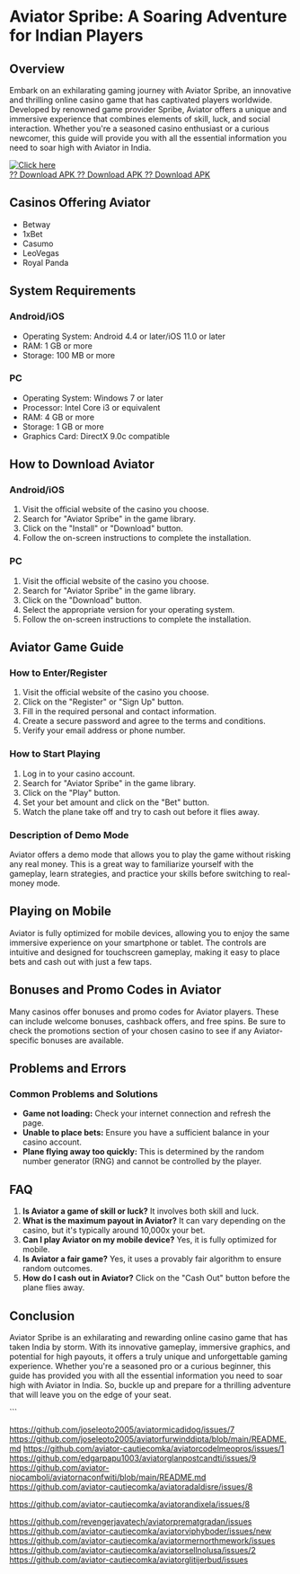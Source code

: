 # Aviator Spribe: A Soaring Adventure for Indian Players

## Overview

Embark on an exhilarating gaming journey with Aviator Spribe, an
innovative and thrilling online casino game that has captivated players
worldwide. Developed by renowned game provider Spribe, Aviator offers a
unique and immersive experience that combines elements of skill, luck,
and social interaction. Whether you\'re a seasoned casino enthusiast or
a curious newcomer, this guide will provide you with all the essential
information you need to soar high with Aviator in India.

[![Click
here](https://readscoops.com/wp-content/uploads/2023/03/Readscoop-aviator-1-1.jpg)](https://traff.sbs/deff?key=aviator+spribe)\
[?? Download APK ?? Download APK ?? Download
APK](https://traff.sbs/deff?key=aviator+spribe)

## Casinos Offering Aviator

-   Betway
-   1xBet
-   Casumo
-   LeoVegas
-   Royal Panda

## System Requirements

### Android/iOS

-   Operating System: Android 4.4 or later/iOS 11.0 or later
-   RAM: 1 GB or more
-   Storage: 100 MB or more

### PC

-   Operating System: Windows 7 or later
-   Processor: Intel Core i3 or equivalent
-   RAM: 4 GB or more
-   Storage: 1 GB or more
-   Graphics Card: DirectX 9.0c compatible

## How to Download Aviator

### Android/iOS

1.  Visit the official website of the casino you choose.
2.  Search for "Aviator Spribe" in the game library.
3.  Click on the "Install" or "Download" button.
4.  Follow the on-screen instructions to complete the installation.

### PC

1.  Visit the official website of the casino you choose.
2.  Search for "Aviator Spribe" in the game library.
3.  Click on the "Download" button.
4.  Select the appropriate version for your operating system.
5.  Follow the on-screen instructions to complete the installation.

## Aviator Game Guide

### How to Enter/Register

1.  Visit the official website of the casino you choose.
2.  Click on the "Register" or "Sign Up" button.
3.  Fill in the required personal and contact information.
4.  Create a secure password and agree to the terms and conditions.
5.  Verify your email address or phone number.

### How to Start Playing

1.  Log in to your casino account.
2.  Search for "Aviator Spribe" in the game library.
3.  Click on the "Play" button.
4.  Set your bet amount and click on the "Bet" button.
5.  Watch the plane take off and try to cash out before it flies away.

### Description of Demo Mode

Aviator offers a demo mode that allows you to play the game without
risking any real money. This is a great way to familiarize yourself with
the gameplay, learn strategies, and practice your skills before
switching to real-money mode.

## Playing on Mobile

Aviator is fully optimized for mobile devices, allowing you to enjoy the
same immersive experience on your smartphone or tablet. The controls are
intuitive and designed for touchscreen gameplay, making it easy to place
bets and cash out with just a few taps.

## Bonuses and Promo Codes in Aviator

Many casinos offer bonuses and promo codes for Aviator players. These
can include welcome bonuses, cashback offers, and free spins. Be sure to
check the promotions section of your chosen casino to see if any
Aviator-specific bonuses are available.

## Problems and Errors

### Common Problems and Solutions

-   **Game not loading:** Check your internet connection and refresh the
    page.
-   **Unable to place bets:** Ensure you have a sufficient balance in
    your casino account.
-   **Plane flying away too quickly:** This is determined by the random
    number generator (RNG) and cannot be controlled by the player.

## FAQ

1.  **Is Aviator a game of skill or luck?** It involves both skill and
    luck.
2.  **What is the maximum payout in Aviator?** It can vary depending on
    the casino, but it\'s typically around 10,000x your bet.
3.  **Can I play Aviator on my mobile device?** Yes, it is fully
    optimized for mobile.
4.  **Is Aviator a fair game?** Yes, it uses a provably fair algorithm
    to ensure random outcomes.
5.  **How do I cash out in Aviator?** Click on the "Cash Out"
    button before the plane flies away.

## Conclusion

Aviator Spribe is an exhilarating and rewarding online casino game that
has taken India by storm. With its innovative gameplay, immersive
graphics, and potential for high payouts, it offers a truly unique and
unforgettable gaming experience. Whether you\'re a seasoned pro or a
curious beginner, this guide has provided you with all the essential
information you need to soar high with Aviator in India. So, buckle up
and prepare for a thrilling adventure that will leave you on the edge of
your seat.

\`\`\`

https://github.com/joseleoto2005/aviatormicadidog/issues/7
https://github.com/joseleoto2005/aviatorfurwinddipta/blob/main/README.md
https://github.com/aviator-cautiecomka/aviatorcodelmeopros/issues/1
https://github.com/edgarpapu1003/aviatorglanpostcandti/issues/9
https://github.com/aviator-niocamboli/aviatornaconfwiti/blob/main/README.md
https://github.com/aviator-cautiecomka/aviatoradaldisre/issues/8

https://github.com/aviator-cautiecomka/aviatorandixela/issues/8


https://github.com/revengerjavatech/aviatorprematgradan/issues
https://github.com/aviator-cautiecomka/aviatorviphyboder/issues/new
https://github.com/aviator-cautiecomka/aviatormernorthmework/issues
https://github.com/aviator-cautiecomka/aviatorsellnolusa/issues/2
https://github.com/aviator-cautiecomka/aviatorglitijerbud/issues
